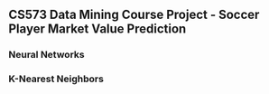 ## CS573 Data Mining Course Project - Soccer Player Market Value Prediction

### Neural Networks
### K-Nearest Neighbors
